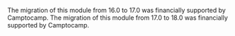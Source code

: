 The migration of this module from 16.0 to 17.0 was financially supported by Camptocamp.
The migration of this module from 17.0 to 18.0 was financially supported by Camptocamp.
